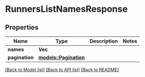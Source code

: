 # RunnersListNamesResponse

## Properties

Name | Type | Description | Notes
------------ | ------------- | ------------- | -------------
**names** | **Vec<String>** |  | 
**pagination** | [**models::Pagination**](Pagination.md) |  | 

[[Back to Model list]](../README.md#documentation-for-models) [[Back to API list]](../README.md#documentation-for-api-endpoints) [[Back to README]](../README.md)


